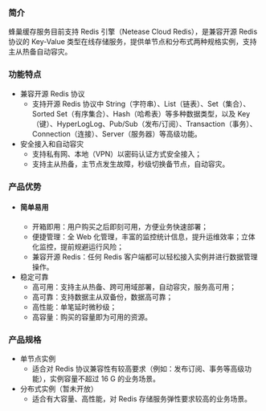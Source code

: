 ### **简介**

蜂巢缓存服务目前支持 Redis 引擎（Netease Cloud Redis），是兼容开源 Redis 协议的 Key-Value 类型在线存储服务，提供单节点和分布式两种规格实例，支持主从热备自动容灾。

### **功能特点**

* 兼容开源 Redis 协议
  * 支持开源 Redis 协议中 String（字符串）、List（链表）、Set（集合）、Sorted Set（有序集合）、Hash（哈希表）等多种数据类型，以及 Key（键）、HyperLogLog、Pub/Sub（发布/订阅）、Transaction（事务）、Connection（连接）、Server（服务器）等高级功能。
* 安全接入和自动容灾
  * 支持私有网、本地（VPN）以密码认证方式安全接入；
  * 支持主从热备，主节点发生故障，秒级切换备节点，自动容灾。
  
### **产品优势**

* #### **简单易用**
  * 开箱即用：用户购买之后即刻可用，方便业务快速部署；
  * 便捷管理：全 Web 化管理，丰富的监控统计信息，提升运维效率；立体化监控，提前规避运行风险；
  * 兼容开源 Redis：任何 Redis 客户端都可以轻松接入实例并进行数据管理操作。
* 稳定可靠
  * 高可用：支持主从热备、跨可用域部署，自动容灾，服务高可用；
  * 高可靠：支持数据主从双备份，数据高可靠；
  * 高性能：单笔延时微秒级；
  * 高容量：购买的容量即为可用的资源。
   
### **产品规格**

* 单节点实例
  * 适合对 Redis 协议兼容性有较高要求（例如：发布订阅、事务等高级功能），实例容量不超过 16 G 的业务场景。
* 分布式实例（暂未开放）
  * 适合有大容量、高性能，对 Redis 存储服务弹性要求较高的业务场景。
